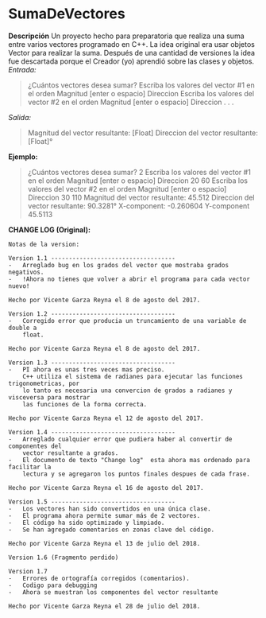 # SumaDeVectores
**Descripción**
Un proyecto hecho para preparatoria que realiza una suma entre varios vectores programado en C++. La idea original era usar objetos Vector para realizar la suma. Después de una cantidad de versiones la idea fue descartada porque el Creador (yo) aprendió sobre las clases y objetos.
_Entrada:_
> ¿Cuántos vectores desea sumar?
> Escriba los valores del vector #1 en el orden Magnitud [enter o espacio] Direccion
> Escriba los valores del vector #2 en el orden Magnitud [enter o espacio] Direccion
>.
>.
>.

_Salida:_
> Magnitud del vector resultante: [Float]
> Direccion del vector resultante: [Float]°

**Ejemplo:**
> ¿Cuántos vectores desea sumar? 2
> Escriba los valores del vector #1 en el orden Magnitud [enter o espacio] Direccion
> 20 60
> Escriba los valores del vector #2 en el orden Magnitud [enter o espacio] Direccion
> 30 110
> Magnitud del vector resultante:  45.512
> Direccion del vector resultante: 90.3281°
> X-component: -0.260604  Y-component 45.5113


**CHANGE LOG (Original):**
```
Notas de la version:

Version 1.1 -----------------------------------
-	Arreglado bug en los grados del vector que mostraba grados negativos.
-	!Ahora no tienes que volver a abrir el programa para cada vector nuevo!

Hecho por Vicente Garza Reyna el 8 de agosto del 2017.

Version 1.2 -----------------------------------
-	Corregido error que producia un truncamiento de una variable de double a 
	float.

Hecho por Vicente Garza Reyna el 8 de agosto del 2017.

Version 1.3 -----------------------------------
-	PI ahora es unas tres veces mas preciso.
	C++ utiliza el sistema de radianes para ejecutar las funciones trigonometricas, por 
	lo tanto es necesaria una convercion de grados a radianes y visceversa para mostrar
	las funciones de la forma correcta.

Hecho por Vicente Garza Reyna el 12 de agosto del 2017.

Version 1.4 -----------------------------------
-	Arreglado cualquier error que pudiera haber al convertir de componentes del
	vector resultante a grados.
-	El documento de texto "Change log"  esta ahora mas ordenado para facilitar la
	lectura y se agregaron los puntos finales despues de cada frase.

Hecho por Vicente Garza Reyna el 16 de agosto del 2017.

Version 1.5 -----------------------------------
-	Los vectores han sido convertidos en una única clase.
-	El programa ahora permite sumar más de 2 vectores.
-	El código ha sido optimizado y limpiado.
-	Se han agregado comentarios en zonas clave del código.

Hecho por Vicente Garza Reyna el 13 de julio del 2018.

Version 1.6 (Fragmento perdido)

Version 1.7
-	Errores de ortografía corregidos (comentarios).
-	Codigo para debugging
-	Ahora se muestran los componentes del vector resultante

Hecho por Vicente Garza Reyna el 28 de julio del 2018.
```
